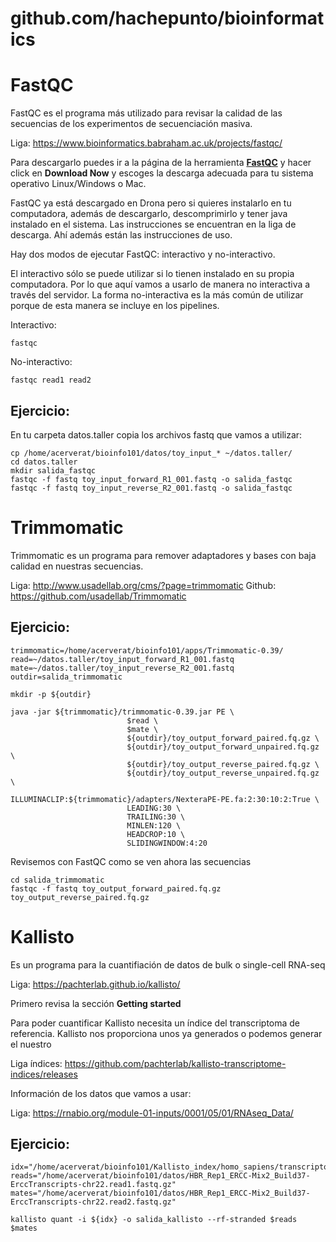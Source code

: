 # github.com/hachepunto/bioinformatics

# FastQC

FastQC es el programa más utilizado para revisar la calidad de las secuencias de los experimentos de secuenciación masiva.

Liga: https://www.bioinformatics.babraham.ac.uk/projects/fastqc/

Para descargarlo puedes ir a la página de la herramienta [**FastQC**](https://www.bioinformatics.babraham.ac.uk/projects/fastqc/) y hacer click en <b>Download Now</b> y escoges la descarga adecuada para tu sistema operativo Linux/Windows o Mac. 
	
FastQC ya está descargado en Drona pero si quieres instalarlo en tu computadora, además de descargarlo, descomprimirlo y tener java instalado en el sistema. Las instrucciones se encuentran en la liga de descarga. Ahí además están las instrucciones de uso.
	
Hay dos modos de ejecutar FastQC: interactivo y no-interactivo. 
	
El interactivo sólo se puede utilizar si lo tienen instalado en su propia computadora. Por lo que aquí vamos a usarlo de manera no interactiva a través del servidor. La forma no-interactiva es la más común de utilizar porque de esta manera se incluye en los pipelines.
	
Interactivo:

```
fastqc
```

No-interactivo: 

```
fastqc read1 read2
```

## Ejercicio:

En tu carpeta datos.taller copia los archivos fastq que vamos a utilizar:

```
cp /home/acerverat/bioinfo101/datos/toy_input_* ~/datos.taller/
cd datos.taller
mkdir salida_fastqc
fastqc -f fastq toy_input_forward_R1_001.fastq -o salida_fastqc
fastqc -f fastq toy_input_reverse_R2_001.fastq -o salida_fastqc
```
	

	
# Trimmomatic

Trimmomatic es un programa para remover adaptadores y bases con baja calidad en nuestras secuencias.

Liga: http://www.usadellab.org/cms/?page=trimmomatic
Github: https://github.com/usadellab/Trimmomatic

## Ejercicio:

```
trimmomatic=/home/acerverat/bioinfo101/apps/Trimmomatic-0.39/
read=~/datos.taller/toy_input_forward_R1_001.fastq
mate=~/datos.taller/toy_input_reverse_R2_001.fastq
outdir=salida_trimmomatic

mkdir -p ${outdir}

java -jar ${trimmomatic}/trimmomatic-0.39.jar PE \
					      $read \
					      $mate \
					      ${outdir}/toy_output_forward_paired.fq.gz \
					      ${outdir}/toy_output_forward_unpaired.fq.gz \
					      ${outdir}/toy_output_reverse_paired.fq.gz \
					      ${outdir}/toy_output_reverse_unpaired.fq.gz \
					      ILLUMINACLIP:${trimmomatic}/adapters/NexteraPE-PE.fa:2:30:10:2:True \
					      LEADING:30 \
					      TRAILING:30 \
					      MINLEN:120 \
					      HEADCROP:10 \
					      SLIDINGWINDOW:4:20 
```

Revisemos con FastQC como se ven ahora las secuencias

```
cd salida_trimmomatic
fastqc -f fastq toy_output_forward_paired.fq.gz toy_output_reverse_paired.fq.gz
```

# Kallisto

Es un programa para la cuantifiación de datos de bulk o single-cell RNA-seq

Liga: https://pachterlab.github.io/kallisto/

Primero revisa la sección <b>Getting started</b>

Para poder cuantificar Kallisto necesita un índice del transcriptoma de referencia. Kallisto nos proporciona unos ya generados o podemos generar el nuestro

Liga índices: https://github.com/pachterlab/kallisto-transcriptome-indices/releases

Información de los datos que vamos a usar:

Liga: https://rnabio.org/module-01-inputs/0001/05/01/RNAseq_Data/

## Ejercicio:

```
idx="/home/acerverat/bioinfo101/Kallisto_index/homo_sapiens/transcriptome_chr22.idx"
reads="/home/acerverat/bioinfo101/datos/HBR_Rep1_ERCC-Mix2_Build37-ErccTranscripts-chr22.read1.fastq.gz"
mates="/home/acerverat/bioinfo101/datos/HBR_Rep1_ERCC-Mix2_Build37-ErccTranscripts-chr22.read2.fastq.gz"

kallisto quant -i ${idx} -o salida_kallisto --rf-stranded $reads $mates
```

